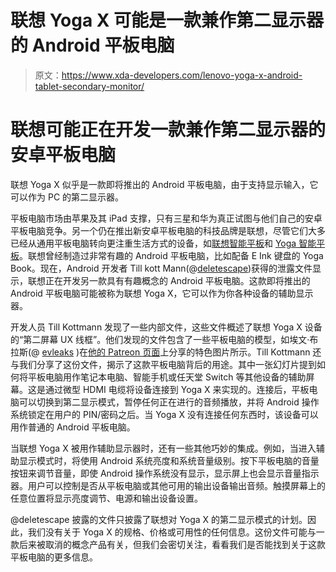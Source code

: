 # 联想 Yoga X 可能是一款兼作第二显示器的 Android 平板电脑

> 原文：<https://www.xda-developers.com/lenovo-yoga-x-android-tablet-secondary-monitor/>

# 联想可能正在开发一款兼作第二显示器的安卓平板电脑

联想 Yoga X 似乎是一款即将推出的 Android 平板电脑，由于支持显示输入，它可以作为 PC 的第二显示器。

平板电脑市场由苹果及其 iPad 支撑，只有三星和华为真正试图与他们自己的安卓平板电脑竞争。另一个仍在推出新安卓平板电脑的科技品牌是联想，尽管它们大多已经从通用平板电脑转向更注重生活方式的设备，如[联想智能平板](https://www.xda-developers.com/lenovo-smart-tab-m10-2nd-gen-smart-display/)和 [Yoga 智能平板](https://shop-links.co/link/?exclusive=1&publisher_slug=xda&article_name=Lenovo+may+be+working+on+an+Android+tablet+that+doubles+as+a+secondary+monitor&article_url=https%3A%2F%2Fwww.xda-developers.com%2Flenovo-yoga-x-android-tablet-secondary-monitor%2F&u1=UUxdaUeUpU29051&url=https%3A%2F%2Fwww.lenovo.com%2Fus%2Fen%2Fp%2FZZITZTBYT2X&ourl=https%3A%2F%2Fwww.lenovo.com%2Fus%2Fen%2Ftablets%2Fandroid-tablets%2Flenovo-tab-series%2FLenovo-Yoga-Smart-Tab-with-the-Google-Assistant%2Fp%2FZZITZTBYT2X)。联想曾经制造过非常有趣的 Android 平板电脑，比如配备 E Ink 键盘的 Yoga Book。现在，Android 开发者 Till kott Mann(@[deletescape](https://twitter.com/deletescape))获得的泄露文件显示，联想正在开发另一款具有有趣概念的 Android 平板电脑。这款即将推出的 Android 平板电脑可能被称为联想 Yoga X，它可以作为你各种设备的辅助显示器。

开发人员 Till Kottmann 发现了一些内部文件，这些文件概述了联想 Yoga X 设备的“第二屏幕 UX 线框”。他们发现的文件包含了一些平板电脑的模型，如埃文·布拉斯(@ [evleaks](https://twitter.com/evleaks/) )在[他的 Patreon 页面](https://www.patreon.com/posts/lenovo-yoga-x-39189020)上分享的特色图片所示。Till Kottmann 还与我们分享了这份文件，揭示了这款平板电脑背后的用途。其中一张幻灯片提到如何将平板电脑用作笔记本电脑、智能手机或任天堂 Switch 等其他设备的辅助屏幕。这是通过微型 HDMI 电缆将设备连接到 Yoga X 来实现的。连接后，平板电脑可以切换到第二显示模式，暂停任何正在进行的音频播放，并将 Android 操作系统锁定在用户的 PIN/密码之后。当 Yoga X 没有连接任何东西时，该设备可以用作普通的 Android 平板电脑。

当联想 Yoga X 被用作辅助显示器时，还有一些其他巧妙的集成。例如，当进入辅助显示模式时，将使用 Android 系统亮度和系统音量级别。按下平板电脑的音量按钮来调节音量，即使 Android 操作系统没有显示，显示屏上也会显示音量指示器。用户可以控制是否从平板电脑或其他可用的输出设备输出音频。触摸屏幕上的任意位置将显示亮度调节、电源和输出设备设置。

@deletescape 披露的文件只披露了联想对 Yoga X 的第二显示模式的计划。因此，我们没有关于 Yoga X 的规格、价格或可用性的任何信息。这份文件可能与一款后来被取消的概念产品有关，但我们会密切关注，看看我们是否能找到关于这款平板电脑的更多信息。